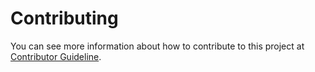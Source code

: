 # Contributing

You can see more information about how to contribute to this project at [Contributor Guideline](https://cellularjs.com/docs/contributor-guideline).
